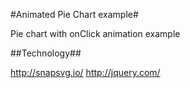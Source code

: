 #Animated Pie Chart example#

Pie chart with onClick animation example

##Technology##

http://snapsvg.io/
http://jquery.com/